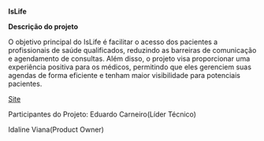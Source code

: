 **IsLife**


**Descrição do projeto**

O objetivo principal do IsLife é facilitar o acesso dos pacientes a profissionais de saúde qualificados, reduzindo as barreiras de comunicação e agendamento de consultas. Além disso, o projeto visa proporcionar uma experiência positiva para os médicos, permitindo que eles gerenciem suas agendas de forma eficiente e tenham maior visibilidade para potenciais pacientes.


<a href="https://is-life.vercel.app/">Site</a>    

Participantes do Projeto: 
Eduardo Carneiro(Líder Técnico)


Idaline Viana(Product Owner)

